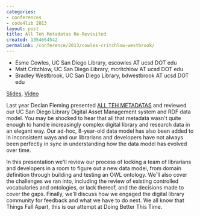 ```yaml
---
categories:
- conferences
- code4lib 2013
layout: post
title: All Teh Metadatas Re-Revisited
created: 1354664542
permalink: /conference/2013/cowles-critchlow-westbrook/
---
```

<ul>
    <li>Esme Cowles, UC San Diego Library, escowles AT ucsd DOT edu</li>
    <li>Matt Critchlow, UC San Diego Library, mcritchlow AT ucsd DOT edu</li>
    <li>Bradley Westbrook, UC San Diego Library, bdwestbrook AT ucsd DOT edu</li>
</ul>

<p><a href="http://www.slideshare.net/mattcritchlow/c4-l-alltehmetadatas2013final">Slides</a>, <a href="http://archive.org/details/code4libEsmeMattBradley">Video</a></p>

Last year Declan Fleming presented <a href="/conference/2012/fleming">ALL TEH METADATAS</a> and reviewed our UC San Diego Library Digital Asset Management system and RDF data model. You may be shocked to hear that all that metadata wasn't quite enough to handle increasingly complex digital library and research data in an elegant way. Our ad-hoc, 8-year-old data model has also been added to in inconsistent ways and our librarians and developers have not always been perfectly in sync in understanding how the data model has evolved over time.

In this presentation we'll review our process of locking a team of librarians and developers in a room to figure out a new data model, from domain definition through building and testing an OWL ontology. We¹ll also cover the challenges we ran into, including the review of existing controlled vocabularies and ontologies, or lack thereof, and the decisions made to cover the gaps. Finally, we'll discuss how we engaged the digital library community for feedback and what we have to do next. We all know that Things Fall Apart, this is our attempt at Doing Better This Time.
